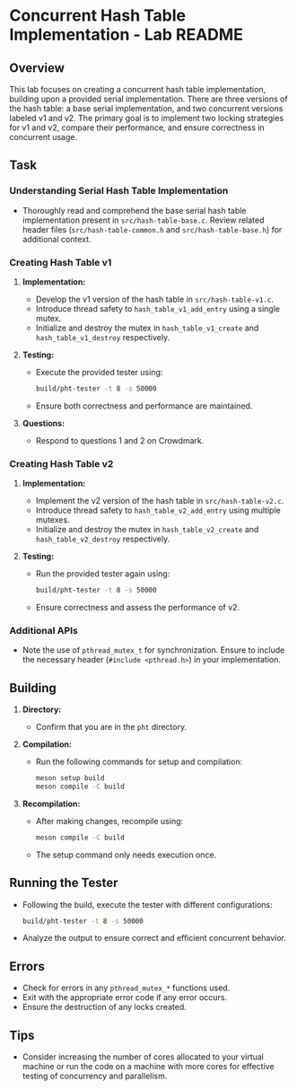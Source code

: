 # Concurrent Hash Table Implementation - Lab README

## Overview

This lab focuses on creating a concurrent hash table implementation, building upon a provided serial implementation. There are three versions of the hash table: a base serial implementation, and two concurrent versions labeled v1 and v2. The primary goal is to implement two locking strategies for v1 and v2, compare their performance, and ensure correctness in concurrent usage.


## Task

### Understanding Serial Hash Table Implementation

- Thoroughly read and comprehend the base serial hash table implementation present in `src/hash-table-base.c`. Review related header files (`src/hash-table-common.h` and `src/hash-table-base.h`) for additional context.

### Creating Hash Table v1

1. **Implementation:**
   - Develop the v1 version of the hash table in `src/hash-table-v1.c`.
   - Introduce thread safety to `hash_table_v1_add_entry` using a single mutex.
   - Initialize and destroy the mutex in `hash_table_v1_create` and `hash_table_v1_destroy` respectively.

2. **Testing:**
   - Execute the provided tester using:

     ```bash
     build/pht-tester -t 8 -s 50000
     ```

   - Ensure both correctness and performance are maintained.

3. **Questions:**
   - Respond to questions 1 and 2 on Crowdmark.

### Creating Hash Table v2

1. **Implementation:**
   - Implement the v2 version of the hash table in `src/hash-table-v2.c`.
   - Introduce thread safety to `hash_table_v2_add_entry` using multiple mutexes.
   - Initialize and destroy the mutex in `hash_table_v2_create` and `hash_table_v2_destroy` respectively.

2. **Testing:**
   - Run the provided tester again using:

     ```bash
     build/pht-tester -t 8 -s 50000
     ```

   - Ensure correctness and assess the performance of v2.


### Additional APIs

- Note the use of `pthread_mutex_t` for synchronization. Ensure to include the necessary header (`#include <pthread.h>`) in your implementation.

## Building

1. **Directory:**
   - Confirm that you are in the `pht` directory.

2. **Compilation:**
   - Run the following commands for setup and compilation:

     ```bash
     meson setup build
     meson compile -C build
     ```

3. **Recompilation:**
   - After making changes, recompile using:

     ```bash
     meson compile -C build
     ```

   - The setup command only needs execution once.

## Running the Tester

- Following the build, execute the tester with different configurations:

  ```bash
  build/pht-tester -t 8 -s 50000
  ```

- Analyze the output to ensure correct and efficient concurrent behavior.

## Errors

- Check for errors in any `pthread_mutex_*` functions used.
- Exit with the appropriate error code if any error occurs.
- Ensure the destruction of any locks created.

## Tips

- Consider increasing the number of cores allocated to your virtual machine or run the code on a machine with more cores for effective testing of concurrency and parallelism.